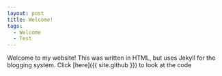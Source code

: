 ```yaml
---
layout: post
title: Welcome!
tags:
  - Welcome
  - Test
---
```

Welcome to my website! This was written in HTML, but uses Jekyll for the blogging system. Click [here]({{ site.github }}) to look at the code